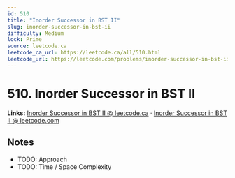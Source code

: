 ```yaml
--- 
id: 510
title: "Inorder Successor in BST II"
slug: inorder-successor-in-bst-ii
difficulty: Medium
lock: Prime
source: leetcode.ca
leetcode_ca_url: https://leetcode.ca/all/510.html
leetcode_url: https://leetcode.com/problems/inorder-successor-in-bst-ii/
---
```


# 510. Inorder Successor in BST II

**Links:** [Inorder Successor in BST II @ leetcode.ca](https://leetcode.ca/all/510.html) · [Inorder Successor in BST II @ leetcode.com](https://leetcode.com/problems/inorder-successor-in-bst-ii/)

## Notes
- TODO: Approach
- TODO: Time / Space Complexity
